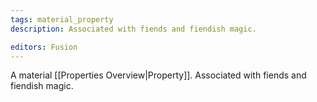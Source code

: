 ```yaml
---
tags: material_property
description: Associated with fiends and fiendish magic.

editors: Fusion
---
```

A material [[Properties Overview|Property]]. Associated with fiends and fiendish magic.